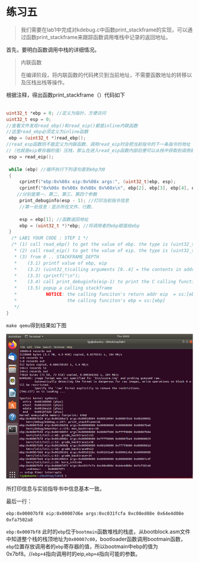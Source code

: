 #  练习五

> 我们需要在lab1中完成对kdebug.c中函数print_stackframe的实现，可以通过函数print_stackframe来跟踪函数调用堆栈中记录的返回地址。

首先，要明白函数调用中栈的详细情况。

> 内联函数
>
> 在编译阶段，将内联函数的代码拷贝到当前地址，不需要函数地址的转移以及压栈出栈等操作。
>

根据注释，得出函数print_stackframe（）代码如下

```c

uint32_t *ebp = 0; //定义为指针，方便访问
uint32_t esp = 0;
//查看文件发现read_ebp()和read_eip()都是inline内联函数
//这里read_ebp必须定义为inline函数
 ebp = (uint32_t *)read_ebp();
//read_esp函数则不能定义为内联函数，调用read_eip时会把当前指令的下一条指令的地址
//（也就是eip寄存器的值）压栈，那么在进入read_eip函数内部后便可以从栈中获取到调用前eip寄存器值。
 esp = read_eip();

 while (ebp) //循环执行下列语句直到ebp为0
 {
     cprintf("ebp:0x%08x eip:0x%08x args:", (uint32_t)ebp, esp);
     cprintf("0x%08x 0x%08x 0x%08x 0x%08x\n", ebp[2], ebp[3], ebp[4], ebp[5]);
	//分别是第一、第二、第三、第四个参数
     print_debuginfo(esp - 1); //打印当前指令信息
     //第一处信息：显示所在文件、行数、

     esp = ebp[1]; //函数返回地址
     ebp = (uint32_t *)*ebp; //将调用者的ebp赋值给ebp
 }
  /* LAB1 YOUR CODE : STEP 1 */
  /* (1) call read_ebp() to get the value of ebp. the type is (uint32_t);
   * (2) call read_eip() to get the value of eip. the type is (uint32_t);
   * (3) from 0 .. STACKFRAME_DEPTH
   *    (3.1) printf value of ebp, eip
   *    (3.2) (uint32_t)calling arguments [0..4] = the contents in address (uint32_t)ebp +2 [0..4]
   *    (3.3) cprintf("\n");
   *    (3.4) call print_debuginfo(eip-1) to print the C calling function name and line number, etc.
   *    (3.5) popup a calling stackframe
   *           NOTICE: the calling funciton's return addr eip  = ss:[ebp+4]
   *                   the calling funciton's ebp = ss:[ebp]
   */
}                     
```

`make qemu`得到结果如下图

![8](pic8.png)

所打印信息与实验指导书中信息基本一致。

最后一行：

`ebp:0x00007bf8 eip:0x00007d6e args:0xc031fcfa 0xc08ed88e 0x64e4d08e 0xfa7502a8`

`ebp:0x0007bf8` 此时的`ebp`位于`bootmain`函数堆栈的栈底，从bootblock.asm文件中知道整个栈的栈顶地址为`0x00007c00`，bootloader函数调用bootmain函数，`ebp`位置存放调用者的`ebp`寄存器的值，所以bootmain中ebp的值为0x7bf8。//`ebp+4`指向调用时的eip,`ebp+4`指向可能的参数。

